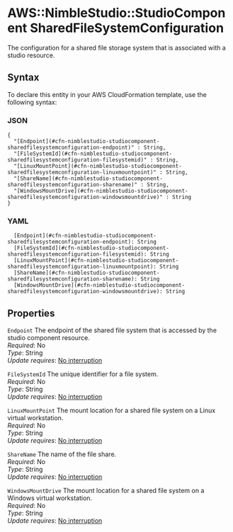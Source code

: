 # AWS::NimbleStudio::StudioComponent SharedFileSystemConfiguration<a name="aws-properties-nimblestudio-studiocomponent-sharedfilesystemconfiguration"></a>

The configuration for a shared file storage system that is associated with a studio resource\.

## Syntax<a name="aws-properties-nimblestudio-studiocomponent-sharedfilesystemconfiguration-syntax"></a>

To declare this entity in your AWS CloudFormation template, use the following syntax:

### JSON<a name="aws-properties-nimblestudio-studiocomponent-sharedfilesystemconfiguration-syntax.json"></a>

```
{
  "[Endpoint](#cfn-nimblestudio-studiocomponent-sharedfilesystemconfiguration-endpoint)" : String,
  "[FileSystemId](#cfn-nimblestudio-studiocomponent-sharedfilesystemconfiguration-filesystemid)" : String,
  "[LinuxMountPoint](#cfn-nimblestudio-studiocomponent-sharedfilesystemconfiguration-linuxmountpoint)" : String,
  "[ShareName](#cfn-nimblestudio-studiocomponent-sharedfilesystemconfiguration-sharename)" : String,
  "[WindowsMountDrive](#cfn-nimblestudio-studiocomponent-sharedfilesystemconfiguration-windowsmountdrive)" : String
}
```

### YAML<a name="aws-properties-nimblestudio-studiocomponent-sharedfilesystemconfiguration-syntax.yaml"></a>

```
  [Endpoint](#cfn-nimblestudio-studiocomponent-sharedfilesystemconfiguration-endpoint): String
  [FileSystemId](#cfn-nimblestudio-studiocomponent-sharedfilesystemconfiguration-filesystemid): String
  [LinuxMountPoint](#cfn-nimblestudio-studiocomponent-sharedfilesystemconfiguration-linuxmountpoint): String
  [ShareName](#cfn-nimblestudio-studiocomponent-sharedfilesystemconfiguration-sharename): String
  [WindowsMountDrive](#cfn-nimblestudio-studiocomponent-sharedfilesystemconfiguration-windowsmountdrive): String
```

## Properties<a name="aws-properties-nimblestudio-studiocomponent-sharedfilesystemconfiguration-properties"></a>

`Endpoint`  <a name="cfn-nimblestudio-studiocomponent-sharedfilesystemconfiguration-endpoint"></a>
The endpoint of the shared file system that is accessed by the studio component resource\.  
*Required*: No  
*Type*: String  
*Update requires*: [No interruption](https://docs.aws.amazon.com/AWSCloudFormation/latest/UserGuide/using-cfn-updating-stacks-update-behaviors.html#update-no-interrupt)

`FileSystemId`  <a name="cfn-nimblestudio-studiocomponent-sharedfilesystemconfiguration-filesystemid"></a>
The unique identifier for a file system\.  
*Required*: No  
*Type*: String  
*Update requires*: [No interruption](https://docs.aws.amazon.com/AWSCloudFormation/latest/UserGuide/using-cfn-updating-stacks-update-behaviors.html#update-no-interrupt)

`LinuxMountPoint`  <a name="cfn-nimblestudio-studiocomponent-sharedfilesystemconfiguration-linuxmountpoint"></a>
The mount location for a shared file system on a Linux virtual workstation\.  
*Required*: No  
*Type*: String  
*Update requires*: [No interruption](https://docs.aws.amazon.com/AWSCloudFormation/latest/UserGuide/using-cfn-updating-stacks-update-behaviors.html#update-no-interrupt)

`ShareName`  <a name="cfn-nimblestudio-studiocomponent-sharedfilesystemconfiguration-sharename"></a>
The name of the file share\.  
*Required*: No  
*Type*: String  
*Update requires*: [No interruption](https://docs.aws.amazon.com/AWSCloudFormation/latest/UserGuide/using-cfn-updating-stacks-update-behaviors.html#update-no-interrupt)

`WindowsMountDrive`  <a name="cfn-nimblestudio-studiocomponent-sharedfilesystemconfiguration-windowsmountdrive"></a>
The mount location for a shared file system on a Windows virtual workstation\.  
*Required*: No  
*Type*: String  
*Update requires*: [No interruption](https://docs.aws.amazon.com/AWSCloudFormation/latest/UserGuide/using-cfn-updating-stacks-update-behaviors.html#update-no-interrupt)